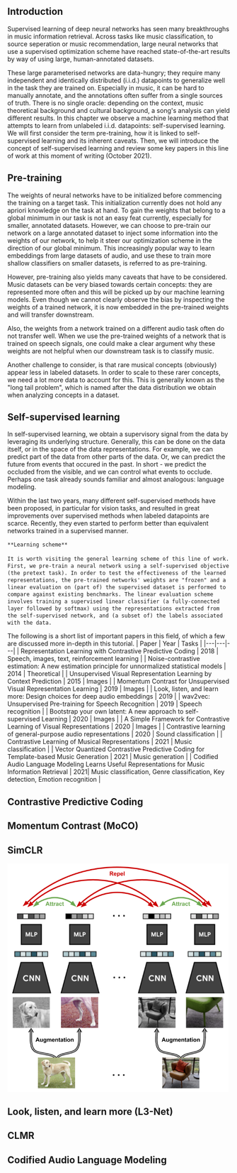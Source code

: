 ## Introduction

Supervised learning of deep neural networks has seen many breakthroughs in music information retrieval. Across tasks like music classification, to source seperation or music recommendation, large neural networks that use a supervised optimization scheme have reached state-of-the-art results by way of using large, human-annotated datasets.

These large parameterised networks are data-hungry; they require many independent and identically distributed (i.i.d.) datapoints to generalize well in the task they are trained on. Especially in music, it can be hard to manually annotate, and the annotations often suffer from a single sources of truth. There is no single oracle: depending on the context, music theoretical background and cultural background, a song's analysis can yield different results. In this chapter we observe a machine learning method that attempts to learn from unlabeled i.i.d. datapoints: self-supervised learning. We will first consider the term pre-training, how it is linked to self-supervised learning and its inherent caveats. Then, we will introduce the concept of self-supervised learning and review some key papers in this line of work at this moment of writing (October 2021).
## Pre-training
The weights of neural networks have to be initialized before commencing the training on a target task. This initialization currently does not hold any apriori knowledge on the task at hand. To gain the weights that belong to a global minimum in our task is not an easy feat currently, especially for smaller, annotated datasets. However, we can choose to pre-train our network on a large annotated dataset to inject some information into the weights of our network, to help it steer our optimization scheme in the direction of our global minimum. This increasingly popular way to learn embeddings from large datasets of audio, and use these to train more shallow classifiers on smaller datasets, is referred to as pre-training.

However, pre-training also yields many caveats that have to be considered. Music datasets can be very biased towards certain concepts: they are represented more often and this will be picked up by our machine learning models. Even though we cannot clearly observe the bias by inspecting the weights of a trained network, it is now embedded in the pre-trained weights and will transfer downstream.

Also, the weights from a network trained on a different audio task often do not transfer well. When we use the pre-trained weights of a network that is trained on speech signals, one could make a clear argument why these weights are not helpful when our downstream task is to classify music.

Another challenge to consider, is that rare musical concepts (obviously) appear less in labeled datasets. In order to scale to these rarer concepts, we need a lot more data to account for this. This is generally known as the "long tail problem", which is named after the data distribution we obtain when analyzing concepts in a dataset.


## Self-supervised learning
In self-supervised learning, we obtain a supervisory signal from the data by leveraging its underlying structure. Generally, this can be done on the data itself, or in the space of the data representations. For example, we can predict part of the data from other parts of the data. Or, we can predict the future from events that occured in the past. In short - we predict the occluded from the visible, and we can control what events to occlude. Perhaps one task already sounds familiar and almost analogous: language modeling.

Within the last two years, many different self-supervised methods have been proposed, in particular for vision tasks, and resulted in great improvements over supervised methods when labeled datapoints are scarce. Recently, they even started to perform better than equivalent networks trained in a supervised manner. 


```{note}
**Learning scheme**

It is worth visiting the general learning scheme of this line of work. First, we pre-train a neural network using a self-supervised objective (the pretext task). In order to test the effectiveness of the learned representations, the pre-trained networks' weights are "frozen" and a linear evaluation on (part of) the supervised dataset is performed to compare against existing benchmarks. The linear evaluation scheme involves training a supervised linear classifier (a fully-connected layer followed by softmax) using the representations extracted from the self-supervised network, and (a subset of) the labels associated with the data.
```

The following is a short list of important papers in this field, of which a few are discussed more in-depth in this tutorial.
| Paper  | Year  | Tasks |
|---|---|---|
| Representation Learning with Contrastive Predictive Coding  | 2018  | Speech, images, text, reinforcement learning | 
| Noise-contrastive estimation: A new estimation principle for unnormalized statistical models | 2014 | Theoretical |
| Unsupervised Visual Representation Learning by Context Prediction  | 2015  | Images |
| Momentum Contrast for Unsupervised Visual Representation Learning  |  2019 |  Images |
| Look, listen, and learn more: Design choices for deep audio embeddings | 2019 | 
| wav2vec: Unsupervised Pre-training for Speech Recognition | 2019 | Speech recognition |
| Bootstrap your own latent: A new approach to self-supervised Learning  | 2020  | Images |
| A Simple Framework for Contrastive Learning of Visual Representations  | 2020 | Images  |
| Contrastive learning of general-purpose audio representations | 2020 | Sound classification |
| Contrastive Learning of Musical Representations | 2021 | Music classification |
| Vector Quantized Contrastive Predictive Coding for Template-based Music Generation | 2021 | Music generation |
| Codified Audio Language Modeling Learns Useful Representations for Music Information Retrieval | 2021| Music classification, Genre classification, Key detection, Emotion recognition |


## Contrastive Predictive Coding

## Momentum Contrast (MoCO)
## SimCLR
<div style="width: 500px">
    <img src="./images/simclr_contrastive_learning.png"/>
</div>

## Look, listen, and learn more (L3-Net)

## CLMR

## Codified Audio Language Modeling